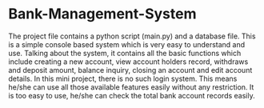 # Bank-Management-System
The project file contains a python script (main.py) and a database file. This is a simple console based system which is very easy to understand and use. Talking about the system, it contains all the basic functions which include creating a new account, view account holders record, withdraws and deposit amount, balance inquiry, closing an account and edit account details. In this mini project, there is no such login system. This means he/she can use all those available features easily without any restriction. It is too easy to use, he/she can check the total bank account records easily.
